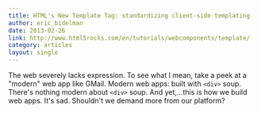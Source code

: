 ```yaml
---
title: HTML's New Template Tag: standardizing client-side templating
author: eric_bidelman
date: 2013-02-26
link: http://www.html5rocks.com/en/tutorials/webcomponents/template/
category: articles
layout: single
---
```


The web severely lacks expression. To see what I mean, take a peek at a "modern"
web app like GMail. Modern web apps: built with `<div>` soup. There's nothing
modern about `<div>` soup. And yet,…this is how we build web apps. It's sad.
Shouldn't we demand more from our platform?
